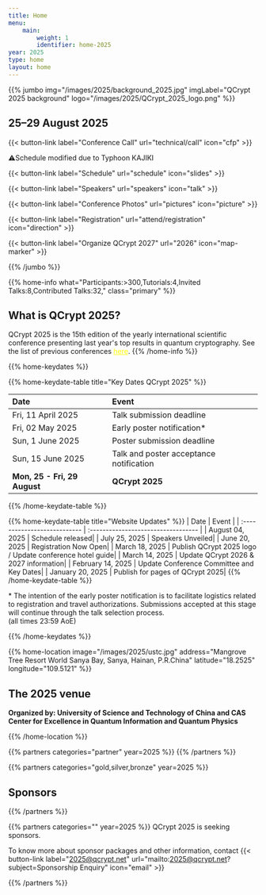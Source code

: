 ```yaml
---
title: Home
menu:
    main:
        weight: 1
        identifier: home-2025
year: 2025
type: home
layout: home
---
```


<!-- JUMBO -->

{{% jumbo img="/images/2025/background_2025.jpg" imgLabel="QCrypt 2025 background" logo="/images/2025/QCrypt_2025_logo.png" %}}

## 25–29 August 2025

{{< button-link label="Conference Call"
                url="technical/call"
                icon="cfp" >}}

<!-- Schedule Now Released! -->
⚠️Schedule modified due to Typhoon KAJIKI

{{< button-link label="Schedule"
                url="schedule"
                icon="slides" >}}

{{< button-link label="Speakers"
                url="speakers"
                icon="talk" >}}
                
{{< button-link label="Conference Photos"
                url="pictures"
                icon="picture" >}}


{{< button-link label="Registration"
                url="attend/registration"
                icon="direction" >}}

{{< button-link label="Organize QCrypt 2027"
                url="2026"
                icon="map-marker" >}}

{{% /jumbo %}}

{{% home-info what="Participants:>300,Tutorials:4,Invited Talks:8,Contributed Talks:32," class="primary" %}}



## What is QCrypt 2025?

QCrypt 2025 is the 15th edition of the yearly international scientific conference presenting last year's top results in quantum cryptography. See the list of previous conferences <a style="color: yellow" href="/2025/charter/#history-of-qcrypt">here</a>.
{{% /home-info %}}

{{% home-keydates %}}

{{% home-keydate-table title="Key Dates QCrypt 2025" %}}

| Date                         | Event                                   |
| :--------------------------- | :-------------------------------------- |
| Fri, 11 April 2025           | Talk submission deadline                |
| Fri, 02 May 2025             | Early poster notification\*             |
| Sun, 1 June 2025             | Poster submission deadline              |
| Sun, 15 June 2025            | Talk and poster acceptance notification |
| **Mon, 25 - Fri, 29 August** | **QCrypt 2025**                         |

{{% /home-keydate-table %}}

{{% home-keydate-table title="Website Updates" %}}
| Date | Event |
| :--------------------------- | :---------------------------------- |
| August 04, 2025 | Schedule released|
| July 25, 2025 | Speakers Unveiled|
| June 20, 2025 | Registration Now Open|
| March 18, 2025 | Publish QCrypt 2025 logo / Update conference hotel guide|
| March 14, 2025 | Update QCrypt 2026 & 2027 information|
| February 14, 2025 | Update Conference Committee and Key Dates|
| January 20, 2025 | Publish for pages of QCrypt 2025|
{{% /home-keydate-table %}}

\* The intention of the early poster notification is to facilitate logistics related to registration and travel authorizations. Submissions accepted at this stage will continue through the talk selection process.
<br>
(all times 23:59 AoE)

<!-- **NOTE:** All dates without a specified day of the week are pending. -->

{{% /home-keydates %}}

<!-- THE MAP -->

{{% home-location
    image="/images/2025/ustc.jpg"
    address="Mangrove Tree Resort World Sanya Bay, Sanya, Hainan, P.R.China"
    latitude="18.2525"
    longitude="109.5121"
    %}}

## The 2025 venue

<strong>Organized by: University of Science and Technology of China and CAS Center for Excellence in Quantum Information and Quantum Physics</strong>

{{% /home-location %}}


{{% partners categories="partner" year=2025 %}}
{{% /partners %}}

<!-- {{% home-speakers year=2025 %}}
## Featured Speakers
{{< button-link label="All Speakers"
                url="/2025/speakers"
                icon="cfp" >}}
{{% /home-speakers %}} -->

{{% partners categories="gold,silver,bronze" year=2025 %}}
## Sponsors
{{% /partners %}}

{{% partners categories="" year=2025 %}}
QCrypt 2025 is seeking sponsors.

To know more about sponsor packages and other information, contact {{< button-link label="2025@qcrypt.net" url="mailto:2025@qcrypt.net?subject=Sponsorship Enquiry" icon="email" >}}


{{% /partners %}}
